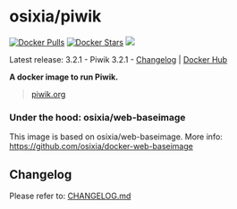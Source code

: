 # osixia/piwik

[![Docker Pulls](https://img.shields.io/docker/pulls/osixia/piwik.svg)][hub]
[![Docker Stars](https://img.shields.io/docker/stars/osixia/piwik.svg)][hub]
[![](https://images.microbadger.com/badges/image/osixia/piwik.svg)](http://microbadger.com/images/osixia/piwik "Get your own image badge on microbadger.com")

[hub]: https://hub.docker.com/r/osixia/piwik/

Latest release: 3.2.1 - Piwik 3.2.1 - [Changelog](CHANGELOG.md) | [Docker Hub](https://hub.docker.com/r/osixia/piwik/) 

**A docker image to run Piwik.**
> [piwik.org](https://piwik.org)

### Under the hood: osixia/web-baseimage

This image is based on osixia/web-baseimage.
More info: https://github.com/osixia/docker-web-baseimage

## Changelog

Please refer to: [CHANGELOG.md](CHANGELOG.md)

